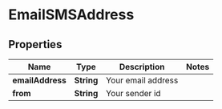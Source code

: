 
# EmailSMSAddress

## Properties
Name | Type | Description | Notes
------------ | ------------- | ------------- | -------------
**emailAddress** | **String** | Your email address | 
**from** | **String** | Your sender id | 



